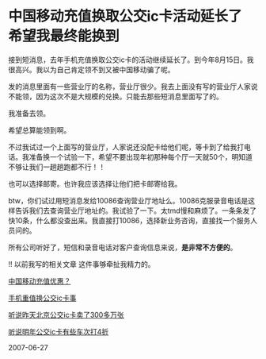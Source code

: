 # 中国移动充值换取公交ic卡活动延长了 希望我最终能换到

接到短消息，去年手机充值换取公交ic卡的活动继续延长了。到今年8月15日。我很高兴。我以为自己肯定领不到又被中国移动骗了呢。

发的消息里面有一些营业厅的名称，营业厅很少。我去上面没有写的营业厅人家说不能领，因为这次不是大规模的兑换。只能去那些短消息里面写了的。

我准备去领。

希望总算能领到啊。

不过我试过一个上面写的营业厅，人家说还没配卡给他们呢，等卡到了给我打电话。我准备换一个试验一下，希望不要出现年初那种每个厅一天就50个，明知道不够让我们一趟趟跑都不行！！

也可以选择邮寄。也许我应该选择让他们把卡邮寄给我。

btw，你们试过用短消息发给10086查询营业厅地址么。10086克服录音电话是这样告诉我们去查询营业厅地址的。我试验了一下。太tmd慢和麻烦了。一条条发了快10条，什么都没查出来。我直接打10086，选择新业务咨询，直接找一个服务人员问的。

所有公司听好了，短信和录音电话对客户查询信息来说，**是非常不方便的**。

!! 以前我写的相关文章 这件事够牵扯我精力的。

[中国移动充值优惠？](http://pengyou.rijiben.org/node/895)

[手机重值换公交ic卡事](http://pengyou.rijiben.org/node/1064)

[听说昨天北京公交ic卡卖了300多万张](http://pengyou.rijiben.org/node/998)

[听说明年公交ic卡有些车次打4折](http://pengyou.rijiben.org/node/948)



2007-06-27
